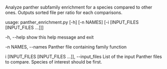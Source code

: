 Analyze panther subfamily enrichment for a species compared to other ones. Outputs sorted file per ratio for each comparisons.

usage: panther_enrichment.py [-h] [-n NAMES] [-i [INPUT_FILES [INPUT_FILES ...]]]

-h, --help show this help message and exit

-n NAMES, --names Panther file containing family function

i [INPUT_FILES [INPUT_FILES ...]], --input_files List of the input Panther files to compare. Species of interest should be first.
